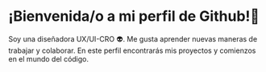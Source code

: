 # ¡Bienvenida/o a mi perfil de Github!:wave:

Soy una diseñadora UX/UI-CRO :alien:. Me gusta aprender nuevas maneras de trabajar y colaborar. En este perfil encontrarás mis proyectos y comienzos en el mundo del código.

